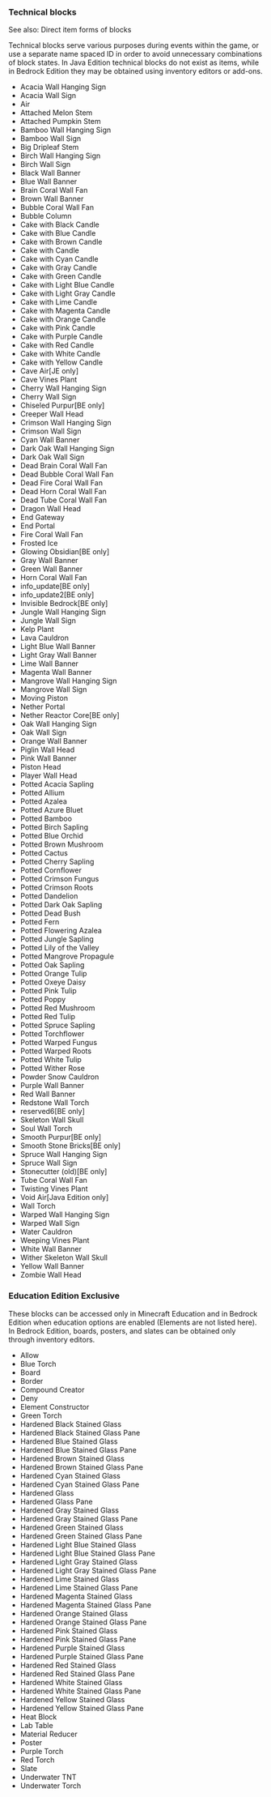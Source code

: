 ### Technical blocks
See also: Direct item forms of blocks

Technical blocks serve various purposes during events within the game, or use a separate name spaced ID in order to avoid unnecessary combinations of block states. In Java Edition technical blocks do not exist as items, while in Bedrock Edition they may be obtained using inventory editors or add-ons.

- Acacia Wall Hanging Sign
- Acacia Wall Sign
- Air
- Attached Melon Stem
- Attached Pumpkin Stem
- Bamboo Wall Hanging Sign
- Bamboo Wall Sign
- Big Dripleaf Stem
- Birch Wall Hanging Sign
- Birch Wall Sign
- Black Wall Banner
- Blue Wall Banner
- Brain Coral Wall Fan
- Brown Wall Banner
- Bubble Coral Wall Fan
- Bubble Column
- Cake with Black Candle
- Cake with Blue Candle
- Cake with Brown Candle
- Cake with Candle
- Cake with Cyan Candle
- Cake with Gray Candle
- Cake with Green Candle
- Cake with Light Blue Candle
- Cake with Light Gray Candle
- Cake with Lime Candle
- Cake with Magenta Candle
- Cake with Orange Candle
- Cake with Pink Candle
- Cake with Purple Candle
- Cake with Red Candle
- Cake with White Candle
- Cake with Yellow Candle
- Cave Air‌[JE  only]
- Cave Vines Plant
- Cherry Wall Hanging Sign
- Cherry Wall Sign
- Chiseled Purpur‌[BE  only]
- Creeper Wall Head
- Crimson Wall Hanging Sign
- Crimson Wall Sign
- Cyan Wall Banner
- Dark Oak Wall Hanging Sign
- Dark Oak Wall Sign
- Dead Brain Coral Wall Fan
- Dead Bubble Coral Wall Fan
- Dead Fire Coral Wall Fan
- Dead Horn Coral Wall Fan
- Dead Tube Coral Wall Fan
- Dragon Wall Head
- End Gateway
- End Portal
- Fire Coral Wall Fan
- Frosted Ice
- Glowing Obsidian‌[BE  only]
- Gray Wall Banner
- Green Wall Banner
- Horn Coral Wall Fan
- info_update‌[BE  only]
- info_update2‌[BE  only]
- Invisible Bedrock‌[BE  only]
- Jungle Wall Hanging Sign
- Jungle Wall Sign
- Kelp Plant
- Lava Cauldron
- Light Blue Wall Banner
- Light Gray Wall Banner
- Lime Wall Banner
- Magenta Wall Banner
- Mangrove Wall Hanging Sign
- Mangrove Wall Sign
- Moving Piston
- Nether Portal
- Nether Reactor Core‌[BE  only]
- Oak Wall Hanging Sign
- Oak Wall Sign
- Orange Wall Banner
- Piglin Wall Head
- Pink Wall Banner
- Piston Head
- Player Wall Head
- Potted Acacia Sapling
- Potted Allium
- Potted Azalea
- Potted Azure Bluet
- Potted Bamboo
- Potted Birch Sapling
- Potted Blue Orchid
- Potted Brown Mushroom
- Potted Cactus
- Potted Cherry Sapling
- Potted Cornflower
- Potted Crimson Fungus
- Potted Crimson Roots
- Potted Dandelion
- Potted Dark Oak Sapling
- Potted Dead Bush
- Potted Fern
- Potted Flowering Azalea
- Potted Jungle Sapling
- Potted Lily of the Valley
- Potted Mangrove Propagule
- Potted Oak Sapling
- Potted Orange Tulip
- Potted Oxeye Daisy
- Potted Pink Tulip
- Potted Poppy
- Potted Red Mushroom
- Potted Red Tulip
- Potted Spruce Sapling
- Potted Torchflower
- Potted Warped Fungus
- Potted Warped Roots
- Potted White Tulip
- Potted Wither Rose
- Powder Snow Cauldron
- Purple Wall Banner
- Red Wall Banner
- Redstone Wall Torch
- reserved6‌[BE  only]
- Skeleton Wall Skull
- Soul Wall Torch
- Smooth Purpur‌[BE  only]
- Smooth Stone Bricks‌[BE  only]
- Spruce Wall Hanging Sign
- Spruce Wall Sign
- Stonecutter (old)‌[BE  only]
- Tube Coral Wall Fan
- Twisting Vines Plant
- Void Air‌[Java Edition  only]
- Wall Torch
- Warped Wall Hanging Sign
- Warped Wall Sign
- Water Cauldron
- Weeping Vines Plant
- White Wall Banner
- Wither Skeleton Wall Skull
- Yellow Wall Banner
- Zombie Wall Head

### Education Edition Exclusive
These blocks can be accessed only in Minecraft Education and in Bedrock Edition when education options are enabled (Elements are not listed here). In Bedrock Edition, boards, posters, and slates can be obtained only through inventory editors.

- Allow
- Blue Torch
- Board
- Border
- Compound Creator
- Deny
- Element Constructor
- Green Torch
- Hardened Black Stained Glass
- Hardened Black Stained Glass Pane
- Hardened Blue Stained Glass
- Hardened Blue Stained Glass Pane
- Hardened Brown Stained Glass
- Hardened Brown Stained Glass Pane
- Hardened Cyan Stained Glass
- Hardened Cyan Stained Glass Pane
- Hardened Glass
- Hardened Glass Pane
- Hardened Gray Stained Glass
- Hardened Gray Stained Glass Pane
- Hardened Green Stained Glass
- Hardened Green Stained Glass Pane
- Hardened Light Blue Stained Glass
- Hardened Light Blue Stained Glass Pane
- Hardened Light Gray Stained Glass
- Hardened Light Gray Stained Glass Pane
- Hardened Lime Stained Glass
- Hardened Lime Stained Glass Pane
- Hardened Magenta Stained Glass
- Hardened Magenta Stained Glass Pane
- Hardened Orange Stained Glass
- Hardened Orange Stained Glass Pane
- Hardened Pink Stained Glass
- Hardened Pink Stained Glass Pane
- Hardened Purple Stained Glass
- Hardened Purple Stained Glass Pane
- Hardened Red Stained Glass
- Hardened Red Stained Glass Pane
- Hardened White Stained Glass
- Hardened White Stained Glass Pane
- Hardened Yellow Stained Glass
- Hardened Yellow Stained Glass Pane
- Heat Block
- Lab Table
- Material Reducer
- Poster
- Purple Torch
- Red Torch
- Slate
- Underwater TNT
- Underwater Torch

